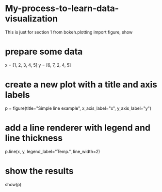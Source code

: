 # My-process-to-learn-data-visualization
This is just for section 1
from bokeh.plotting import figure, show

# prepare some data
x = [1, 2, 3, 4, 5]
y = [6, 7, 2, 4, 5]

# create a new plot with a title and axis labels
p = figure(title="Simple line example", x_axis_label="x", y_axis_label="y")

# add a line renderer with legend and line thickness
p.line(x, y, legend_label="Temp.", line_width=2)

# show the results
show(p)

